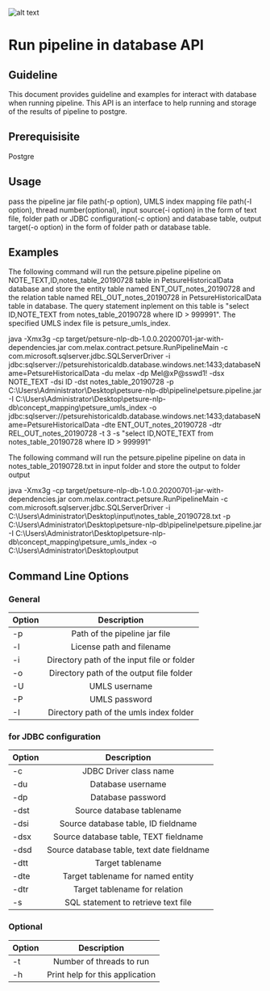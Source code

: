 ![alt text](https://user-images.githubusercontent.com/31905713/62812961-de2c0680-bacd-11e9-943a-0e5c45ddf33b.png "Logo Title Text 1")

# Run pipeline in database API 
## Guideline
This document provides guideline and examples for interact with database when running pipeline. This API is an interface to help running and storage of the results of pipeline to postgre.
## Prerequisisite
Postgre

## Usage
pass the pipeline jar file path(-p option), UMLS index mapping file path(-I option), thread number(optional), input source(-i option) in the form of text file, folder path or JDBC configuration(-c option) and database table, output target(-o option) in the form of folder path or database table.

## Examples
The following command will run the petsure.pipeline pipeline on NOTE_TEXT,ID,notes_table_20190728 table in PetsureHistoricalData database and store the entity table named ENT_OUT_notes_20190728 and the relation table named REL_OUT_notes_20190728 in PetsureHistoricalData table in database. The query statement inplement on this table is "select ID,NOTE_TEXT from notes_table_20190728 where ID > 999991". The specified UMLS index file is petsure_umls_index.

java -Xmx3g -cp target/petsure-nlp-db-1.0.0.20200701-jar-with-dependencies.jar com.melax.contract.petsure.RunPipelineMain
  -c com.microsoft.sqlserver.jdbc.SQLServerDriver -i jdbc:sqlserver://petsurehistoricaldb.database.windows.net:1433;databaseName=PetsureHistoricalData   -du  melax
    -dp  Mel@xP@sswd1! -dsx NOTE_TEXT -dsi ID -dst notes_table_20190728  -p C:\Users\Administrator\Desktop\petsure-nlp-db\pipeline\petsure.pipeline.jar -I C:\Users\Administrator\Desktop\petsure-nlp-db\concept_mapping\petsure_umls_index -o jdbc:sqlserver://petsurehistoricaldb.database.windows.net:1433;databaseName=PetsureHistoricalData -dte ENT_OUT_notes_20190728 -dtr REL_OUT_notes_20190728 -t 3 -s "select ID,NOTE_TEXT from notes_table_20190728 where ID > 999991"



The following command will run the petsure.pipeline pipeline on data in notes_table_20190728.txt in input folder and store the output to folder output

java -Xmx3g -cp target/petsure-nlp-db-1.0.0.20200701-jar-with-dependencies.jar com.melax.contract.petsure.RunPipelineMain
  -c com.microsoft.sqlserver.jdbc.SQLServerDriver -i C:\Users\Administrator\Desktop\input\notes_table_20190728.txt  -p C:\Users\Administrator\Desktop\petsure-nlp-db\pipeline\petsure.pipeline.jar -I C:\Users\Administrator\Desktop\petsure-nlp-db\concept_mapping\petsure_umls_index -o C:\Users\Administrator\Desktop\output
    
  ## Command Line Options
### General
| Option        | Description           | 
| ------------- |:-------------:|
| -p            | Path of the pipeline jar file | 
| -l            | License path and filename      |  
| -i            | Directory path of the input file or folder  |   
| -o            | Directory path of the output file folder|
| -U            | UMLS username|
| -P            |UMLS password|
| -I            |Directory path of the umls index folder|

### for JDBC configuration 
| Option        | Description           | 
| ------------- |:-------------:|
| -c            | JDBC Driver class name | 
| -du            | Database username      |  
| -dp            | Database password  |   
| -dst           | Source database tablename|
| -dsi            | Source database table, ID fieldname|
| -dsx            |Source database table, TEXT fieldname|
| -dsd            |Source database table, text date fieldname|
| -dtt            |Target tablename|
|-dte             |Target tablename for named entity|
|-dtr             |Target tablename for relation      |
|-s               |SQL statement to retrieve text file|

### Optional
|Option|Description|
| ------------- |:-------------:|
|-t|Number of threads to run|
|-h| Print help for this application|
  

